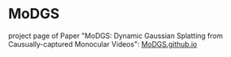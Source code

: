 # MoDGS
project page of Paper "MoDGS: Dynamic Gaussian Splatting from Causually-captured
Monocular Videos":
[MoDGS.github.io](MoDGS.github.io)

